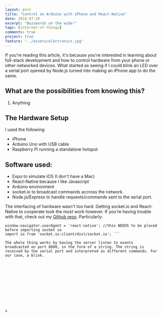```yaml
---
layout: post
title: "Control an Arduino with iPhone and React-Native"
date: 2018-07-20
excerpt: "Buzzwords on the wide!"
tags: [internet-of-things]
comments: true
project: true
feature: "../assets/electronics.jpg"
---
```


If you're reading this article, it's because you're interested in learning about full-stack development and how to control hardware from your phone or other networked devices. What started as seeing if I could blink an LED over a serial port opened by Node.js turned into making an iPhone app to do the same. 

## What are the possibilities from knowing this?
1. Anything

## The Hardware Setup
I used the following:
* iPhone
* Arduino Uno with USB cable
* Raspberry Pi running a standalone hotspot

## Software used:
* Expo to simulate iOS (I don't have a Mac)
* React-Native because I like Javascript
* Arduino environment 
* socket.io to broadcast commands accross the network.
* Node.js/Express to handle requests/commands sent to the serial port.

The interfacing of hardware wasn't too hard. Getting socket.io and React-Native to cooperate took the most work however. If you're having trouble with that, check out my [Github repo](https://github.com/jamesthesken/iphone-arduino). Particularly:

```//importing networking
window.navigator.userAgent = 'react-native'; //this NEEDS to be placed before importing socket io
import io from 'socket.io-client/dist/socket.io'; ```

The whole thing works by having the server listen to events broadcasted on port 8080, in the form of a string. The string is received by the serial port and interpreted as different commands. For our case, a blink. 












s
